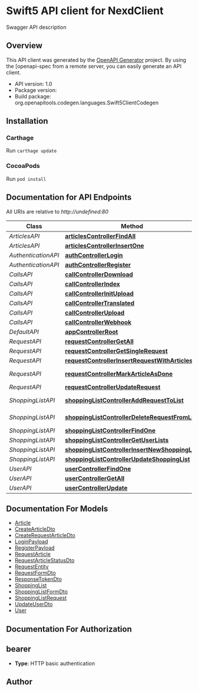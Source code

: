 # Swift5 API client for NexdClient

Swagger API description

## Overview
This API client was generated by the [OpenAPI Generator](https://openapi-generator.tech) project.  By using the [openapi-spec from a remote server, you can easily generate an API client.

- API version: 1.0
- Package version: 
- Build package: org.openapitools.codegen.languages.Swift5ClientCodegen

## Installation

### Carthage

Run `carthage update`

### CocoaPods

Run `pod install`

## Documentation for API Endpoints

All URIs are relative to *http://undefined:80*

Class | Method | HTTP request | Description
------------ | ------------- | ------------- | -------------
*ArticlesAPI* | [**articlesControllerFindAll**](docs/ArticlesAPI.md#articlescontrollerfindall) | **GET** /api/articles | 
*ArticlesAPI* | [**articlesControllerInsertOne**](docs/ArticlesAPI.md#articlescontrollerinsertone) | **POST** /api/articles | 
*AuthenticationAPI* | [**authControllerLogin**](docs/AuthenticationAPI.md#authcontrollerlogin) | **POST** /api/auth/login | 
*AuthenticationAPI* | [**authControllerRegister**](docs/AuthenticationAPI.md#authcontrollerregister) | **POST** /api/auth/register | 
*CallsAPI* | [**callControllerDownload**](docs/CallsAPI.md#callcontrollerdownload) | **GET** /api/call/download/{id} | 
*CallsAPI* | [**callControllerIndex**](docs/CallsAPI.md#callcontrollerindex) | **GET** /api/call | 
*CallsAPI* | [**callControllerInitUpload**](docs/CallsAPI.md#callcontrollerinitupload) | **GET** /api/call/upload | 
*CallsAPI* | [**callControllerTranslated**](docs/CallsAPI.md#callcontrollertranslated) | **PUT** /api/call/translated/{id} | 
*CallsAPI* | [**callControllerUpload**](docs/CallsAPI.md#callcontrollerupload) | **POST** /api/call/upload/{id} | 
*CallsAPI* | [**callControllerWebhook**](docs/CallsAPI.md#callcontrollerwebhook) | **GET** /api/call/webhook | 
*DefaultAPI* | [**appControllerRoot**](docs/DefaultAPI.md#appcontrollerroot) | **GET** /api | 
*RequestAPI* | [**requestControllerGetAll**](docs/RequestAPI.md#requestcontrollergetall) | **GET** /api/request | 
*RequestAPI* | [**requestControllerGetSingleRequest**](docs/RequestAPI.md#requestcontrollergetsinglerequest) | **GET** /api/request/{requestId} | 
*RequestAPI* | [**requestControllerInsertRequestWithArticles**](docs/RequestAPI.md#requestcontrollerinsertrequestwitharticles) | **POST** /api/request | 
*RequestAPI* | [**requestControllerMarkArticleAsDone**](docs/RequestAPI.md#requestcontrollermarkarticleasdone) | **PUT** /api/request/{requestId}/{articleId} | 
*RequestAPI* | [**requestControllerUpdateRequest**](docs/RequestAPI.md#requestcontrollerupdaterequest) | **PUT** /api/request/{requestId} | 
*ShoppingListAPI* | [**shoppingListControllerAddRequestToList**](docs/ShoppingListAPI.md#shoppinglistcontrolleraddrequesttolist) | **PUT** /api/shopping-list/{shoppingListId}/{requestId} | 
*ShoppingListAPI* | [**shoppingListControllerDeleteRequestFromList**](docs/ShoppingListAPI.md#shoppinglistcontrollerdeleterequestfromlist) | **DELETE** /api/shopping-list/{shoppingListId}/{requestId} | 
*ShoppingListAPI* | [**shoppingListControllerFindOne**](docs/ShoppingListAPI.md#shoppinglistcontrollerfindone) | **GET** /api/shopping-list/{id} | 
*ShoppingListAPI* | [**shoppingListControllerGetUserLists**](docs/ShoppingListAPI.md#shoppinglistcontrollergetuserlists) | **GET** /api/shopping-list | 
*ShoppingListAPI* | [**shoppingListControllerInsertNewShoppingList**](docs/ShoppingListAPI.md#shoppinglistcontrollerinsertnewshoppinglist) | **POST** /api/shopping-list | 
*ShoppingListAPI* | [**shoppingListControllerUpdateShoppingList**](docs/ShoppingListAPI.md#shoppinglistcontrollerupdateshoppinglist) | **PUT** /api/shopping-list/{id} | 
*UserAPI* | [**userControllerFindOne**](docs/UserAPI.md#usercontrollerfindone) | **GET** /api/user/{id} | 
*UserAPI* | [**userControllerGetAll**](docs/UserAPI.md#usercontrollergetall) | **GET** /api/user | 
*UserAPI* | [**userControllerUpdate**](docs/UserAPI.md#usercontrollerupdate) | **PUT** /api/user/{id} | 


## Documentation For Models

 - [Article](docs/Article.md)
 - [CreateArticleDto](docs/CreateArticleDto.md)
 - [CreateRequestArticleDto](docs/CreateRequestArticleDto.md)
 - [LoginPayload](docs/LoginPayload.md)
 - [RegisterPayload](docs/RegisterPayload.md)
 - [RequestArticle](docs/RequestArticle.md)
 - [RequestArticleStatusDto](docs/RequestArticleStatusDto.md)
 - [RequestEntity](docs/RequestEntity.md)
 - [RequestFormDto](docs/RequestFormDto.md)
 - [ResponseTokenDto](docs/ResponseTokenDto.md)
 - [ShoppingList](docs/ShoppingList.md)
 - [ShoppingListFormDto](docs/ShoppingListFormDto.md)
 - [ShoppingListRequest](docs/ShoppingListRequest.md)
 - [UpdateUserDto](docs/UpdateUserDto.md)
 - [User](docs/User.md)


## Documentation For Authorization


## bearer

- **Type**: HTTP basic authentication


## Author



